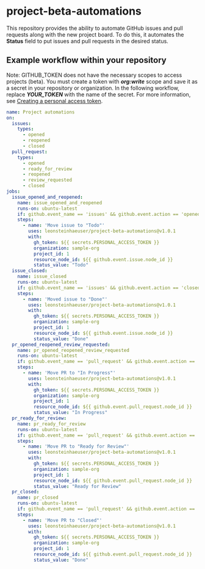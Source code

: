 # project-beta-automations

This repository provides the ability to automate GitHub issues and pull requests along with the new project board. To do this, it automates the **Status** field to put issues and pull requests in the desired status.

## Example workflow within your repository

Note: GITHUB_TOKEN does not have the necessary scopes to access projects (beta).
You must create a token with ***org:write*** scope and save it as a secret in your repository or organization.
In the following workflow, replace ***YOUR_TOKEN*** with the name of the secret. For more information, see [Creating a personal access token](https://docs.github.com/en/authentication/keeping-your-account-and-data-secure/creating-a-personal-access-token).

```yaml
name: Project automations
on:
  issues:
    types:
      - opened
      - reopened
      - closed
  pull_request:
    types:
      - opened
      - ready_for_review
      - reopened
      - review_requested
      - closed
jobs:
  issue_opened_and_reopened:
    name: issue_opened_and_reopened
    runs-on: ubuntu-latest
    if: github.event_name == 'issues' && github.event.action == 'opened' || github.event.action == 'reopened'
    steps:
      - name: 'Move issue to "Todo"'
        uses: leonsteinhaeuser/project-beta-automations@v1.0.1
        with:
          gh_token: ${{ secrets.PERSONAL_ACCESS_TOKEN }}
          organization: sample-org
          project_id: 1
          resource_node_id: ${{ github.event.issue.node_id }}
          status_value: "Todo"
  issue_closed:
    name: issue_closed
    runs-on: ubuntu-latest
    if: github.event_name == 'issues' && github.event.action == 'closed'
    steps:
      - name: 'Moved issue to "Done"'
        uses: leonsteinhaeuser/project-beta-automations@v1.0.1
        with:
          gh_token: ${{ secrets.PERSONAL_ACCESS_TOKEN }}
          organization: sample-org
          project_id: 1
          resource_node_id: ${{ github.event.issue.node_id }}
          status_value: "Done"
  pr_opened_reopened_review_requested:
    name: pr_opened_reopened_review_requested
    runs-on: ubuntu-latest
    if: github.event_name == 'pull_request' && github.event.action == 'opened' || github.event.action == 'reopened' || github.event.action == 'review_requested'
    steps:
      - name: 'Move PR to "In Progress"'
        uses: leonsteinhaeuser/project-beta-automations@v1.0.1
        with:
          gh_token: ${{ secrets.PERSONAL_ACCESS_TOKEN }}
          organization: sample-org
          project_id: 1
          resource_node_id: ${{ github.event.pull_request.node_id }}
          status_value: "In Progress"
  pr_ready_for_review:
    name: pr_ready_for_review
    runs-on: ubuntu-latest
    if: github.event_name == 'pull_request' && github.event.action == 'ready_for_review'
    steps:
      - name: 'Move PR to "Ready for Review"'
        uses: leonsteinhaeuser/project-beta-automations@v1.0.1
        with:
          gh_token: ${{ secrets.PERSONAL_ACCESS_TOKEN }}
          organization: sample-org
          project_id: 1
          resource_node_id: ${{ github.event.pull_request.node_id }}
          status_value: "Ready for Review"
  pr_closed:
    name: pr_closed
    runs-on: ubuntu-latest
    if: github.event_name == 'pull_request' && github.event.action == 'closed'
    steps:
      - name: 'Move PR to "Closed"'
        uses: leonsteinhaeuser/project-beta-automations@v1.0.1
        with:
          gh_token: ${{ secrets.PERSONAL_ACCESS_TOKEN }}
          organization: sample-org
          project_id: 1
          resource_node_id: ${{ github.event.pull_request.node_id }}
          status_value: "Done"
```
